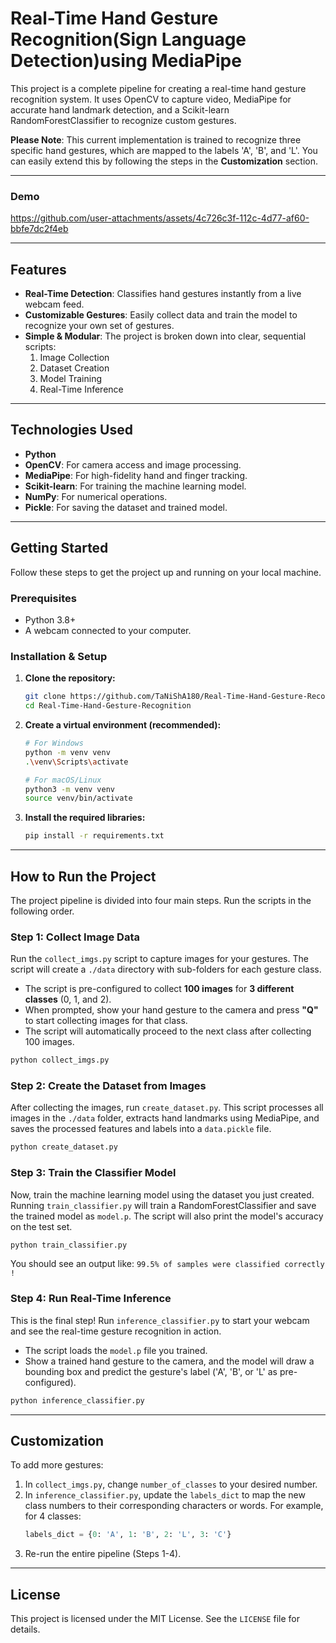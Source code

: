 # Real-Time Hand Gesture Recognition(Sign Language Detection)using MediaPipe

This project is a complete pipeline for creating a real-time hand gesture recognition system. It uses OpenCV to capture video, MediaPipe for accurate hand landmark detection, and a Scikit-learn RandomForestClassifier to recognize custom gestures.

**Please Note**: This current implementation is trained to recognize three specific hand gestures, which are mapped to the labels 'A', 'B', and 'L'. You can easily extend this by following the steps in the **Customization** section.

***
### Demo


https://github.com/user-attachments/assets/4c726c3f-112c-4d77-af60-bbfe7dc2f4eb

***
## Features

-   **Real-Time Detection**: Classifies hand gestures instantly from a live webcam feed.
-   **Customizable Gestures**: Easily collect data and train the model to recognize your own set of gestures.
-   **Simple & Modular**: The project is broken down into clear, sequential scripts:
    1.  Image Collection
    2.  Dataset Creation
    3.  Model Training
    4.  Real-Time Inference

***
## Technologies Used

-   **Python**
-   **OpenCV**: For camera access and image processing.
-   **MediaPipe**: For high-fidelity hand and finger tracking.
-   **Scikit-learn**: For training the machine learning model.
-   **NumPy**: For numerical operations.
-   **Pickle**: For saving the dataset and trained model.

***
## Getting Started

Follow these steps to get the project up and running on your local machine.

### Prerequisites

-   Python 3.8+
-   A webcam connected to your computer.

### Installation & Setup

1.  **Clone the repository:**
    ```sh
    git clone https://github.com/TaNiShA180/Real-Time-Hand-Gesture-Recognition-Sign-language-detection-
    cd Real-Time-Hand-Gesture-Recognition
    ```

2.  **Create a virtual environment (recommended):**
    ```sh
    # For Windows
    python -m venv venv
    .\venv\Scripts\activate

    # For macOS/Linux
    python3 -m venv venv
    source venv/bin/activate
    ```

3.  **Install the required libraries:**
    ```sh
    pip install -r requirements.txt
    ```

***
##  How to Run the Project

The project pipeline is divided into four main steps. Run the scripts in the following order.

### Step 1: Collect Image Data

Run the `collect_imgs.py` script to capture images for your gestures. The script will create a `./data` directory with sub-folders for each gesture class.

-   The script is pre-configured to collect **100 images** for **3 different classes** (0, 1, and 2).
-   When prompted, show your hand gesture to the camera and press **"Q"** to start collecting images for that class.
-   The script will automatically proceed to the next class after collecting 100 images.

```sh
python collect_imgs.py
```

### Step 2: Create the Dataset from Images

After collecting the images, run `create_dataset.py`. This script processes all images in the `./data` folder, extracts hand landmarks using MediaPipe, and saves the processed features and labels into a `data.pickle` file.

```sh
python create_dataset.py
```

### Step 3: Train the Classifier Model

Now, train the machine learning model using the dataset you just created. Running `train_classifier.py` will train a RandomForestClassifier and save the trained model as `model.p`. The script will also print the model's accuracy on the test set.

```sh
python train_classifier.py
```

You should see an output like:
`99.5% of samples were classified correctly !`

### Step 4: Run Real-Time Inference

This is the final step! Run `inference_classifier.py` to start your webcam and see the real-time gesture recognition in action.

-   The script loads the `model.p` file you trained.
-   Show a trained hand gesture to the camera, and the model will draw a bounding box and predict the gesture's label ('A', 'B', or 'L' as pre-configured).

```sh
python inference_classifier.py
```

***
## Customization

To add more gestures:

1.  In `collect_imgs.py`, change `number_of_classes` to your desired number.
2.  In `inference_classifier.py`, update the `labels_dict` to map the new class numbers to their corresponding characters or words. For example, for 4 classes:
    ```python
    labels_dict = {0: 'A', 1: 'B', 2: 'L', 3: 'C'}
    ```
3.  Re-run the entire pipeline (Steps 1-4).



***
## License

This project is licensed under the MIT License. See the `LICENSE` file for details.

